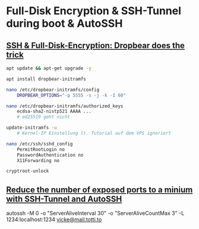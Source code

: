 # Full-Disk Encryption & SSH-Tunnel during boot & AutoSSH
## [SSH & Full-Disk-Encryption: Dropbear does the trick](https://hamy.io/post/0009/how-to-install-luks-encrypted-ubuntu-18.04.x-server-and-enable-remote-unlocking/#gsc.tab=0)

```bash
apt update && apt-get upgrade -y

apt install dropbear-initramfs

nano /etc/dropbear-initramfs/config
	DROPBEAR_OPTIONS="-p 5555 -s -j -k -I 60"

nano /etc/dropbear-initramfs/authorized_keys
	ecdsa-sha2-nistp521 AAAA ...
	# ed25519 geht nicht

update-initramfs -u
	# Kernel-IP Einstellung lt. Tutorial auf dem VPS ignoriert

nano /etc/ssh/sshd_config
	PermitRootLogin no
	PasswordAuthentication no
	X11Forwarding no

cryptroot-unlock
```

## [Reduce the number of exposed ports to a minium with SSH-Tunnel and AutoSSH](https://www.everythingcli.org/ssh-tunnelling-for-fun-and-profit-autossh/)

autossh -M 0 -o "ServerAliveInterval 30" -o "ServerAliveCountMax 3" -L 1234:localhost:1234 vicke@mail.totti.to
